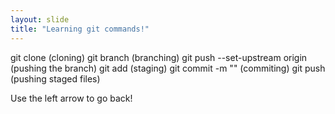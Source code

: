 ```yaml
---
layout: slide
title: "Learning git commands!"
---
```

git clone <URL> (cloning)
git branch <BRANCH-NAME> (branching)
git push --set-upstream origin <BRANCH-NAME> (pushing the branch)
git add <FILE-NAME> (staging)
git commit -m "<YOUR-MESSAGE>" (commiting)
git push (pushing staged files)

Use the left arrow to go back!
